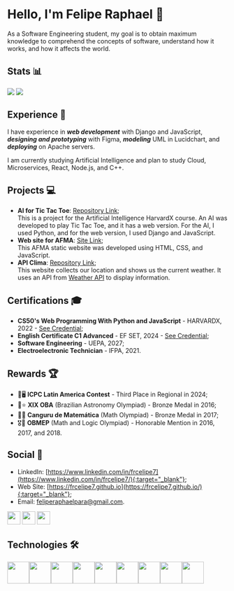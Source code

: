 # Hello, I'm Felipe Raphael 👋

As a Software Engineering student, my goal is to obtain maximum knowledge to comprehend the concepts of software, understand how it works, and how it affects the world.

## Stats 📊
<img src="https://github-readme-streak-stats.herokuapp.com/?user=frcelipe7&theme=dark&count_private=true&bg_color=0d1116&title_color=ce09ec&text_color=a4aacb"> <img src="https://github-readme-stats.vercel.app/api/top-langs/?username=frcelipe7&layout=compact&theme=dark">

## Experience 💼
I have experience in ***web development*** with Django and JavaScript, ***designing and prototyping*** with Figma, ***modeling*** UML in Lucidchart, and ***deploying*** on Apache servers.

I am currently studying Artificial Intelligence and plan to study Cloud, Microservices, React, Node.js, and C++.

## Projects 💻
- **AI for Tic Tac Toe**: [Repository Link](https://github.com/Engenharia-de-Software-da-UEPA/ia-jogo-da-velha); <br>
  This is a project for the Artificial Intelligence HarvardX course. An AI was developed to play Tic Tac Toe, and it has a web version. For the AI, I used Python, and for the web version, I used Django and JavaScript.
- **Web site for AFMA**: [Site Link](https://filhasdomel.github.io/site/); <br>
  This AFMA static website was developed using HTML, CSS, and JavaScript.
- **API Clima**: [Repository Link](https://github.com/frcelipe7/api-clima); <br>
  This website collects our location and shows us the current weather. It uses an API from [Weather API](https://openweathermap.org/api) to display information.

## Certifications 🎓
- **CS50's Web Programming With Python and JavaScript** - HARVARDX, 2022 - <a target="_blank" href="https://certificates.cs50.io/cbce5229-c2f3-453f-8bcc-4992ef105792.pdf?size=letter">See Credential</a>;
- **English Certificate C1 Advanced** - EF SET, 2024 - <a target="_blank" href="https://cert.efset.org/ngxuh7">See Credential</a>;
- **Software Engineering** - UEPA, 2027;
- **Electroelectronic Technician** - IFPA, 2021.

## Rewards 🏆
- 🥉🖥️ **ICPC Latin America Contest** - Third Place in Regional in 2024;
- 🥉⭐ **XIX OBA** (Brazilian Astronomy Olympiad) - Bronze Medal in 2016;
- 🥉➗ **Canguru de Matemática** (Math Olympiad) - Bronze Medal in 2017;
- 🎖️🧮 **OBMEP** (Math and Logic Olympiad) - Honorable Mention in 2016, 2017, and 2018.

## Social 🤝
- LinkedIn: [https://www.linkedin.com/in/frcelipe7](https://www.linkedin.com/in/frcelipe7/){:target="_blank"};
- Web Site: [https://frcelipe7.github.io](https://frcelipe7.github.io/){:target="_blank"};
- Email: feliperaphaelpara@gmail.com.

[<img height="30px" marginLeft="5px" src="https://img.shields.io/badge/LinkedIn-0077B5?style=for-the-badge&logo=linkedin&logoColor=white">](https://www.linkedin.com/in/frcelipe7/)
[<img height="30px" marginLeft="5px" src="https://img.shields.io/badge/website-000000?style=for-the-badge&logo=About.me&logoColor=white">](https://frcelipe7.github.io/)
[<img height="30px" src="https://img.shields.io/badge/Gmail-D14836?style=for-the-badge&logo=gmail&logoColor=white">](mailto:feliperaphaelpara@gmail.com)

<div>
    <h2>Technologies 🛠️</h2>
    <div style="display: flex;" class="tecnologias">
        <img width="50px;" height="50px;" src="https://cdn.jsdelivr.net/gh/devicons/devicon/icons/html5/html5-original.svg" />
        <img width="50px;" height="50px;" src="https://cdn.jsdelivr.net/gh/devicons/devicon/icons/css3/css3-original.svg" />
        <img width="50px;" height="50px;" src="https://cdn.jsdelivr.net/gh/devicons/devicon/icons/javascript/javascript-original.svg" />
        <img width="50px;" height="50px;" src="https://cdn.jsdelivr.net/gh/devicons/devicon/icons/python/python-original.svg" />
        <img width="50px;" height="50px;" src="https://cdn.jsdelivr.net/gh/devicons/devicon/icons/django/django-plain-wordmark.svg" />
        <img width="50px;" height="50px;" src="https://cdn.jsdelivr.net/gh/devicons/devicon/icons/git/git-original.svg" />
        <img width="50px;" height="50px;" src="https://cdn.jsdelivr.net/gh/devicons/devicon@latest/icons/unifiedmodelinglanguage/unifiedmodelinglanguage-original.svg" />
        <img width="50px;" height="50px;" src="https://cdn.jsdelivr.net/gh/devicons/devicon@latest/icons/figma/figma-original.svg" />
        <img width="50px;" height="50px;" src="https://cdn.jsdelivr.net/gh/devicons/devicon@latest/icons/vscode/vscode-original.svg" />
</div>

